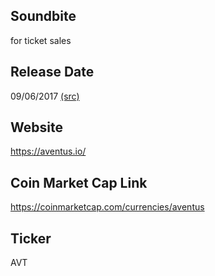 ## Soundbite

for ticket sales

## Release Date

09/06/2017 [(src)](https://coinmarketcap.com/currencies/aventus)

## Website

https://aventus.io/

## Coin Market Cap Link

https://coinmarketcap.com/currencies/aventus

## Ticker

AVT

